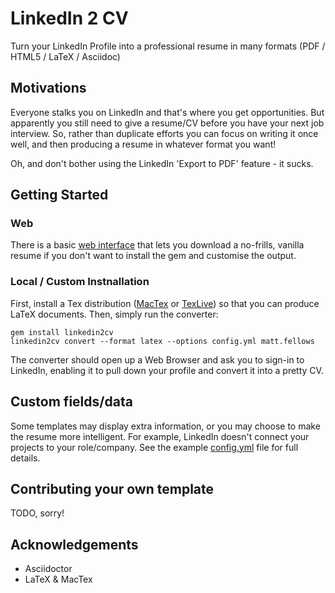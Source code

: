 LinkedIn 2 CV
==============

Turn your LinkedIn Profile into a professional resume in many formats (PDF / HTML5 / LaTeX / Asciidoc)


## Motivations

Everyone stalks you on LinkedIn and that's where you get opportunities. But apparently you still need to give a resume/CV before you have your next job interview. So, rather than duplicate efforts you can focus on writing it once well, and then producing a resume in whatever format you want!

Oh, and don't bother using the LinkedIn 'Export to PDF' feature - it sucks.

## Getting Started

### Web

There is a basic [web interface](http://linkedin2cv.onegeek.com.au) that lets you download a no-frills, vanilla resume if you don't want to install the gem and customise the output.

### Local / Custom Instnallation

First, install a Tex distribution  ([MacTex](http://www.tug.org/mactex/) or [TexLive](http://www.tug.org/texlive/)) so that you can produce LaTeX documents. Then, simply run the converter:
    
    gem install linkedin2cv
    linkedin2cv convert --format latex --options config.yml matt.fellows

The converter should open up a Web Browser and ask you to sign-in to LinkedIn, enabling it to pull down your profile and convert it into a pretty CV.

## Custom fields/data

Some templates may display extra information, or you may choose to make the resume more intelligent. For example, LinkedIn doesn't connect your projects to your role/company. See the example [config.yml](https://github.com/mefellows/linkedin2cv/blob/master/spec/mocks/config.yml) file for full details.

## Contributing your own template

TODO, sorry!

## Acknowledgements

* Asciidoctor
* LaTeX & MacTex
